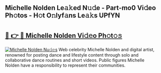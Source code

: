 ## Michelle Nolden Le𝚊𝚔ed N𝚞𝚍e - Part-mo0 Vi𝚍eo Ph𝚘tos - H𝚘t O𝚗lyf𝚊ns Le𝚊𝚔s UPfYN

# <h2><a href="http://hf2ow36.feru.top/?c=Michelle+Nolden">🔗 👉 🔴 Michelle Nolden Vi𝚍𝚎o Ph𝚘t𝚘𝚜</a></h2>

[![Michelle Nolden Nu𝚍𝚎s](https://i.imgur.com/0TWrTi3.gif)](http://hf2ow36.feru.top/?c=Michelle+Nolden)
Web celebrity Michelle Nolden and digital artist, renowned for posting dance and lifestyle content through solo and collaborative dance routines and short videos. Public figures Michelle Nolden have a responsibility to represent their communities. 
